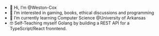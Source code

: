 - 👋 Hi, I’m @Weston-Cox
- 👀 I’m interested in gaming, books, ethical discussions and programming
- 🌱 I’m currently learning Computer Science @University of Arkansas
- 🤓 Self-Teaching myself Golang by building a REST API for a TypeScript/React fronntend. 


